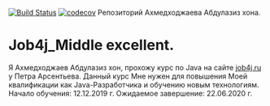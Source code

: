 [![Build Status](https://travis-ci.org/aakhmedkhodzhaev/Job4j_Middle.svg?branch=master)](https://travis-ci.org/aakhmedkhodzhaev/Job4j_Middle)
[![codecov](https://codecov.io/gh/aakhmedkhodzhaev/job4j_middle/branch/master/graph/badge.svg)](https://codecov.io/gh/aakhmedkhodzhaev/job4j_middle)
Репозиторий Ахмедходжаева Абдулазиз хона.

# Job4j_Middle excellent.

Я Ахмедходжаев Абдулазиз хон, прохожу курс по Java на сайте [job4j.ru](https://job4j.ru) у Петра Арсентьева.
Данный курс Мне нужен для повышения Моей квалификации как Java-Разработчика и обучению новым технологиям.
Начало обучения: 12.12.2019 г.
Ожидаемое завершение: 22.06.2020 г.